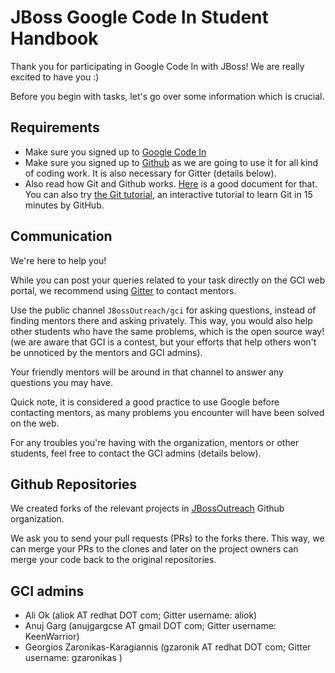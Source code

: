 # JBoss Google Code In Student Handbook

Thank you for participating in Google Code In with JBoss!
We are really excited to have you :)


Before you begin with tasks, let's go over some information which is crucial.

## Requirements

- Make sure you signed up to [Google Code In](https://codein.withgoogle.com/)
- Make sure you signed up to [Github](https://github.com) as we are going to use it for all kind of coding work. It is also necessary for Gitter (details below).
- Also read how Git and Github works. [Here](https://guides.github.com/activities/hello-world/) is a good document for that. You can also try [the Git tutorial](https://try.github.io/levels/1/challenges/1), an interactive tutorial to learn Git in 15 minutes by GitHub.


## Communication

We're here to help you!

While you can post your queries related to your task directly on the GCI web portal, we recommend using [Gitter](https://gitter.im/JBossOutreach/gci) to contact mentors.

Use the public channel `JBossOutreach/gci` for asking questions, instead of finding mentors there and asking privately. This way, you would also help other students who have the same problems, which is the open source way! (we are aware that GCI is a contest, but your efforts that help others won't be unnoticed by the mentors and GCI admins).

Your friendly mentors will be around in that channel to answer any questions you may have.

Quick note, it is considered a good practice to use Google before contacting mentors, as many problems you encounter will have been solved on the web.

For any troubles you're having with the organization, mentors or other students, feel free to contact the GCI admins (details below).

## Github Repositories

We created forks of the relevant projects in [JBossOutreach](https://github.com/JBossOutreach) Github organization. 

We ask you to send your pull requests (PRs) to the forks there. This way, we can merge your PRs to the clones and later on the project owners can merge your code back to the original repositories.

## GCI admins
- Ali Ok (aliok AT redhat DOT com; Gitter username: aliok)
- Anuj Garg (anujgargcse AT gmail DOT com; Gitter username: KeenWarrior)
- Georgios Zaronikas-Karagiannis (gzaronik AT redhat DOT com; Gitter username: gzaronikas )
